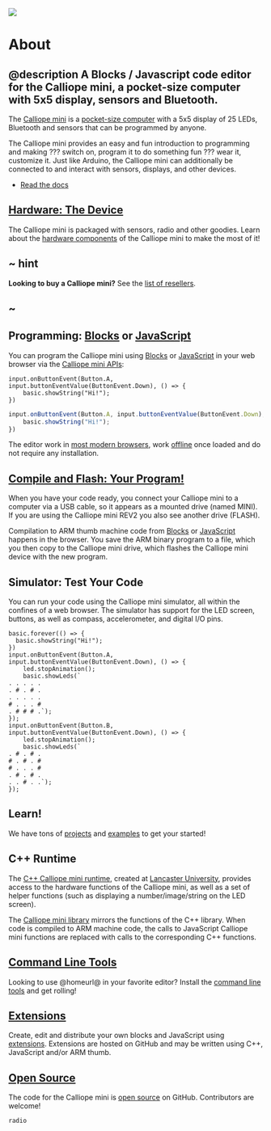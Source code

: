 ![](/static/mb/device/calliope_website.jpg)

# About

## @description A Blocks / Javascript code editor for the Calliope mini, a pocket-size computer with 5x5 display, sensors and Bluetooth.

The [Calliope mini](https://calliope.cc) is a [pocket-size computer]([/device](https://calliope.cc/en/calliope-mini/tech-facts)) with a 5x5 display of 25 LEDs, Bluetooth and sensors that can be programmed by anyone.

The Calliope mini provides an easy and fun introduction to programming and making ??? switch on, program it to do something fun ??? wear it, customize it.
Just like Arduino, the Calliope mini can additionally be connected to and interact with sensors, displays, and other devices. 

* [Read the docs](/docs)

## [Hardware: The Device](/device)

The Calliope mini is packaged with sensors, radio and other goodies. Learn about the [hardware components]([/device](https://calliope.cc/en/calliope-mini/tech-facts)) of the Calliope mini to make the most of it!

## ~ hint

**Looking to buy a Calliope mini?** See the [list of resellers](https://calliope.cc/en/shops).

## ~

## Programming: [Blocks](/blocks) or [JavaScript](/javascript)

You can program the Calliope mini using [Blocks](/blocks) or [JavaScript](/javascript) in your web browser via the [Calliope mini APIs](/reference):

```block
input.onButtonEvent(Button.A, input.buttonEventValue(ButtonEvent.Down), () => {
    basic.showString("Hi!");
})
```
```typescript
input.onButtonEvent(Button.A, input.buttonEventValue(ButtonEvent.Down), () => {
    basic.showString("Hi!");
})
```

The editor work in [most modern browsers](/browsers), work [offline](/offline) once loaded and do not require any installation. 

## [Compile and Flash: Your Program!](/device/usb)

When you have your code ready, you connect your Calliope mini to a computer via a USB cable, so it appears as a mounted drive (named MINI). If you are using the Calliope mini REV2 you also see another drive (FLASH).

Compilation to ARM thumb machine code from [Blocks](/blocks) or [JavaScript](/javascript) happens in the browser. You save the ARM binary 
program to a file, which you then copy to the Calliope mini drive, which flashes the Calliope mini device with the new program.

## Simulator: Test Your Code

You can run your code using the Calliope mini simulator, all within the confines of a web browser. 
The simulator has support for the LED screen, buttons, as well as compass, accelerometer, and digital I/O pins.

```sim
basic.forever(() => {
  basic.showString("Hi!");
})
input.onButtonEvent(Button.A, input.buttonEventValue(ButtonEvent.Down), () => {
    led.stopAnimation();
    basic.showLeds(`
. . . . .
. # . # .
. . . . .
# . . . #
. # # # .`);
});
input.onButtonEvent(Button.B, input.buttonEventValue(ButtonEvent.Down), () => {
    led.stopAnimation();
    basic.showLeds(`
. # . # .
# . # . #
# . . . #
. # . # .
. . # . .`);
});
```

## Learn!

We have tons of [projects](/projects) and [examples](/examples) to get your started!

## C++ Runtime

The [C++ Calliope mini runtime](http://lancaster-university.github.io/microbit-docs/), created at [Lancaster University](http://www.lancaster.ac.uk/), provides access to the hardware functions of the Calliope mini, 
as well as a set of helper functions (such as displaying a number/image/string on the LED screen). 

The [Calliope mini library](/reference) mirrors the functions of the C++ library. 
When code is compiled to ARM machine code, the calls to JavaScript Calliope mini functions are replaced with calls to the corresponding C++ functions.

## [Command Line Tools](/cli)

Looking to use @homeurl@ in your favorite editor? Install the [command line tools](/cli) and get rolling!

## [Extensions](/extensions)

Create, edit and distribute your own blocks and JavaScript using [extensions](/extensions). Extensions are hosted on GitHub and may be written using C++, JavaScript and/or ARM thumb.

## [Open Source](/open-source)

The code for the Calliope mini is [open source](/open-source) on GitHub. Contributors are welcome!

```package
radio
```